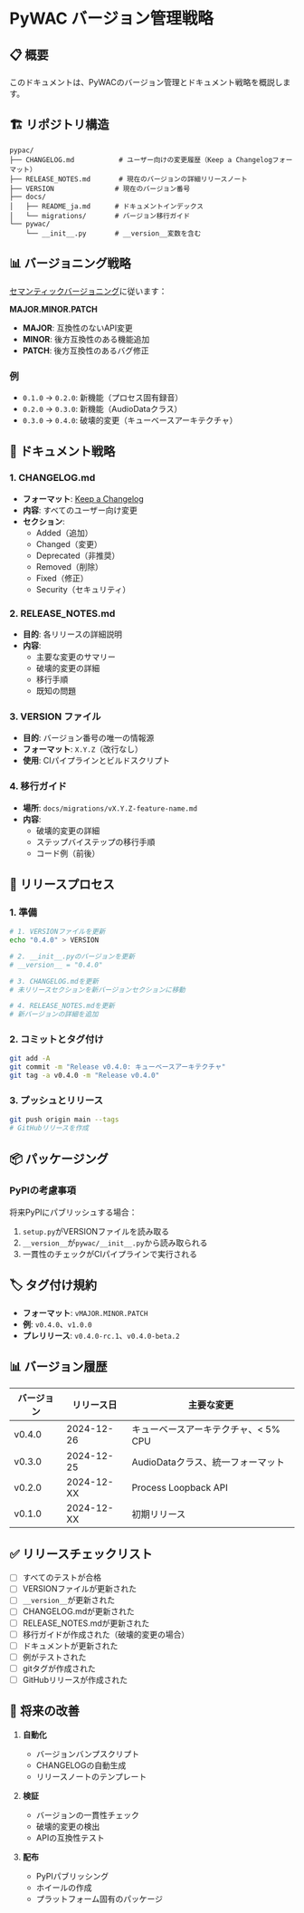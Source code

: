 # PyWAC バージョン管理戦略

## 📋 概要

このドキュメントは、PyWACのバージョン管理とドキュメント戦略を概説します。

## 🏗️ リポジトリ構造

```
pypac/
├── CHANGELOG.md           # ユーザー向けの変更履歴（Keep a Changelogフォーマット）
├── RELEASE_NOTES.md       # 現在のバージョンの詳細リリースノート
├── VERSION               # 現在のバージョン番号
├── docs/
│   ├── README_ja.md      # ドキュメントインデックス
│   └── migrations/       # バージョン移行ガイド
└── pywac/
    └── __init__.py       # __version__変数を含む
```

## 📊 バージョニング戦略

[セマンティックバージョニング](https://semver.org/lang/ja/)に従います：

**MAJOR.MINOR.PATCH**
- **MAJOR**: 互換性のないAPI変更
- **MINOR**: 後方互換性のある機能追加
- **PATCH**: 後方互換性のあるバグ修正

### 例
- `0.1.0` → `0.2.0`: 新機能（プロセス固有録音）
- `0.2.0` → `0.3.0`: 新機能（AudioDataクラス）
- `0.3.0` → `0.4.0`: 破壊的変更（キューベースアーキテクチャ）

## 📝 ドキュメント戦略

### 1. CHANGELOG.md
- **フォーマット**: [Keep a Changelog](https://keepachangelog.com/ja/1.0.0/)
- **内容**: すべてのユーザー向け変更
- **セクション**:
  - Added（追加）
  - Changed（変更）
  - Deprecated（非推奨）
  - Removed（削除）
  - Fixed（修正）
  - Security（セキュリティ）

### 2. RELEASE_NOTES.md
- **目的**: 各リリースの詳細説明
- **内容**:
  - 主要な変更のサマリー
  - 破壊的変更の詳細
  - 移行手順
  - 既知の問題

### 3. VERSION ファイル
- **目的**: バージョン番号の唯一の情報源
- **フォーマット**: `X.Y.Z`（改行なし）
- **使用**: CIパイプラインとビルドスクリプト

### 4. 移行ガイド
- **場所**: `docs/migrations/vX.Y.Z-feature-name.md`
- **内容**:
  - 破壊的変更の詳細
  - ステップバイステップの移行手順
  - コード例（前後）

## 🔄 リリースプロセス

### 1. 準備
```bash
# 1. VERSIONファイルを更新
echo "0.4.0" > VERSION

# 2. __init__.pyのバージョンを更新
# __version__ = "0.4.0"

# 3. CHANGELOG.mdを更新
# 未リリースセクションを新バージョンセクションに移動

# 4. RELEASE_NOTES.mdを更新
# 新バージョンの詳細を追加
```

### 2. コミットとタグ付け
```bash
git add -A
git commit -m "Release v0.4.0: キューベースアーキテクチャ"
git tag -a v0.4.0 -m "Release v0.4.0"
```

### 3. プッシュとリリース
```bash
git push origin main --tags
# GitHubリリースを作成
```

## 📦 パッケージング

### PyPIの考慮事項
将来PyPIにパブリッシュする場合：
1. `setup.py`がVERSIONファイルを読み取る
2. `__version__`が`pywac/__init__.py`から読み取られる
3. 一貫性のチェックがCIパイプラインで実行される

## 🏷️ タグ付け規約

- **フォーマット**: `vMAJOR.MINOR.PATCH`
- **例**: `v0.4.0`、`v1.0.0`
- **プレリリース**: `v0.4.0-rc.1`、`v0.4.0-beta.2`

## 📊 バージョン履歴

| バージョン | リリース日 | 主要な変更 |
|---------|-----------|----------|
| v0.4.0 | 2024-12-26 | キューベースアーキテクチャ、< 5% CPU |
| v0.3.0 | 2024-12-25 | AudioDataクラス、統一フォーマット |
| v0.2.0 | 2024-12-XX | Process Loopback API |
| v0.1.0 | 2024-12-XX | 初期リリース |

## ✅ リリースチェックリスト

- [ ] すべてのテストが合格
- [ ] VERSIONファイルが更新された
- [ ] `__version__`が更新された
- [ ] CHANGELOG.mdが更新された
- [ ] RELEASE_NOTES.mdが更新された
- [ ] 移行ガイドが作成された（破壊的変更の場合）
- [ ] ドキュメントが更新された
- [ ] 例がテストされた
- [ ] gitタグが作成された
- [ ] GitHubリリースが作成された

## 🔮 将来の改善

1. **自動化**
   - バージョンバンプスクリプト
   - CHANGELOGの自動生成
   - リリースノートのテンプレート

2. **検証**
   - バージョンの一貫性チェック
   - 破壊的変更の検出
   - APIの互換性テスト

3. **配布**
   - PyPIパブリッシング
   - ホイールの作成
   - プラットフォーム固有のパッケージ